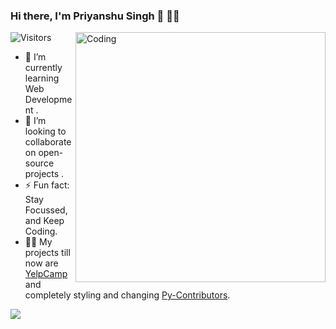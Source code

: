 ### Hi there, I'm Priyanshu Singh 👋 👨‍💻
![Visitors](https://visitor-badge.laobi.icu/badge?page_id=reveurguy.reveurguy)
<img align="right" alt="Coding" width="400" src="https://media.giphy.com/media/Y4ak9Ki2GZCbJxAnJD/giphy.gif">
</br>

<!--
**reveurguy/reveurguy** is a ✨ _special_ ✨ repository because its `README.md` (this file) appears on your GitHub profile.

Here are some ideas to get you started:

- 🔭 I’m currently working on ...
- 🌱 I’m currently learning ...
- 👯 I’m looking to collaborate on ...
- 🤔 I’m looking for help with ...
- 💬 Ask me about ...
- 📫 How to reach me: ...
- 😄 Pronouns: ...
- ⚡ Fun fact: ...
-->
- 🌱 I’m currently learning Web Development .
- 👯 I’m looking to collaborate on open-source projects .
- ⚡ Fun fact: Stay Focussed, and Keep Coding.
- 👨‍💻 My projects till now are [YelpCamp](https://ps-yelpcamp.herokuapp.com/) and completely styling and changing [Py-Contributors](https://py-contributors.github.io/).

<!-- [![Priyanshu's github stats](https://github-readme-stats.vercel.app/api?username=reveurguy)](https://github.com/reveurguy/github-readme-stats) --!>


<img src="https://github-readme-stats.vercel.app/api?username=reveurguy&show_icons=true&count_private=true" />
